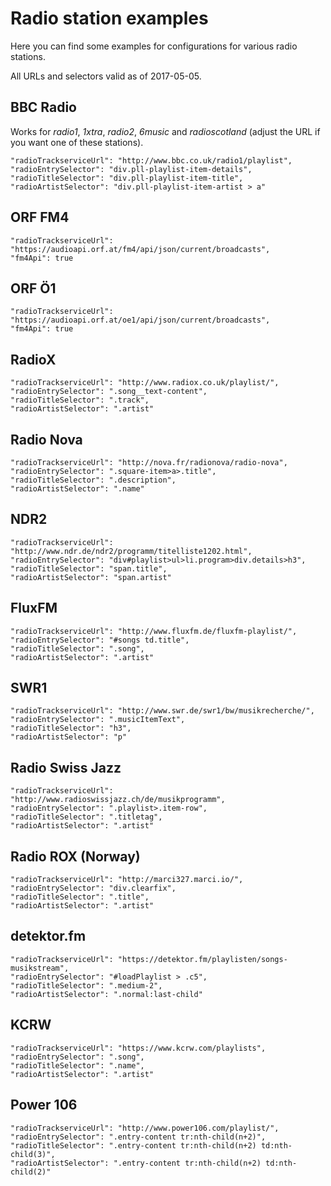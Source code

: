 # Radio station examples

Here you can find some examples for configurations for various radio stations.

All URLs and selectors valid as of 2017-05-05.

## BBC Radio

Works for *radio1*, *1xtra*, *radio2*, *6music* and *radioscotland* (adjust the URL if you want one of these stations).

    "radioTrackserviceUrl": "http://www.bbc.co.uk/radio1/playlist",
    "radioEntrySelector": "div.pll-playlist-item-details",
    "radioTitleSelector": "div.pll-playlist-item-title",
    "radioArtistSelector": "div.pll-playlist-item-artist > a"

## ORF FM4

    "radioTrackserviceUrl": "https://audioapi.orf.at/fm4/api/json/current/broadcasts",
    "fm4Api": true

## ORF Ö1

    "radioTrackserviceUrl": "https://audioapi.orf.at/oe1/api/json/current/broadcasts",
    "fm4Api": true

## RadioX

    "radioTrackserviceUrl": "http://www.radiox.co.uk/playlist/",
    "radioEntrySelector": ".song__text-content",
    "radioTitleSelector": ".track",
    "radioArtistSelector": ".artist"

## Radio Nova

    "radioTrackserviceUrl": "http://nova.fr/radionova/radio-nova",
    "radioEntrySelector": ".square-item>a>.title",
    "radioTitleSelector": ".description",
    "radioArtistSelector": ".name"

## NDR2

    "radioTrackserviceUrl": "http://www.ndr.de/ndr2/programm/titelliste1202.html",
    "radioEntrySelector": "div#playlist>ul>li.program>div.details>h3",
    "radioTitleSelector": "span.title",
    "radioArtistSelector": "span.artist"

## FluxFM

    "radioTrackserviceUrl": "http://www.fluxfm.de/fluxfm-playlist/",
    "radioEntrySelector": "#songs td.title",
    "radioTitleSelector": ".song",
    "radioArtistSelector": ".artist"
    
## SWR1

    "radioTrackserviceUrl": "http://www.swr.de/swr1/bw/musikrecherche/",
    "radioEntrySelector": ".musicItemText",
    "radioTitleSelector": "h3",
    "radioArtistSelector": "p"

## Radio Swiss Jazz

    "radioTrackserviceUrl": "http://www.radioswissjazz.ch/de/musikprogramm",
    "radioEntrySelector": ".playlist>.item-row",
    "radioTitleSelector": ".titletag",
    "radioArtistSelector": ".artist"

## Radio ROX (Norway)

    "radioTrackserviceUrl": "http://marci327.marci.io/",
    "radioEntrySelector": "div.clearfix",
    "radioTitleSelector": ".title",
    "radioArtistSelector": ".artist"

## detektor.fm

    "radioTrackserviceUrl": "https://detektor.fm/playlisten/songs-musikstream",
    "radioEntrySelector": "#loadPlaylist > .c5",
    "radioTitleSelector": ".medium-2",
    "radioArtistSelector": ".normal:last-child"

## KCRW

    "radioTrackserviceUrl": "https://www.kcrw.com/playlists",
    "radioEntrySelector": ".song",
    "radioTitleSelector": ".name",
    "radioArtistSelector": ".artist"

## Power 106

    "radioTrackserviceUrl": "http://www.power106.com/playlist/",
    "radioEntrySelector": ".entry-content tr:nth-child(n+2)",
    "radioTitleSelector": ".entry-content tr:nth-child(n+2) td:nth-child(3)",
    "radioArtistSelector": ".entry-content tr:nth-child(n+2) td:nth-child(2)"
